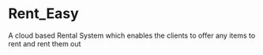 # Rent_Easy
A cloud based Rental System which enables the clients to offer any items to rent and rent them out
